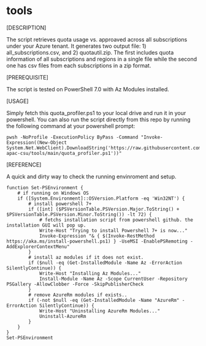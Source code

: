 # tools

[DESCRIPTION]

The script retrieves quota usage vs. approaved across all subscriptions under your Azure tenant.  It generates two output file: 1) all_subscriptions.csv, and 2) quotautil.zip.  The first includes quota information of all subscriptions and regions in a single file while the second one has csv files from each subscriptions in a zip format.

[PREREQUISITE]

The script is tested on PowerShell 7.0 with Az Modules installed.

[USAGE]

Simply fetch this quota_profiler.ps1 to your local drive and run it in your powershell.  You can also run the script directly from this repo by running the following command at your powershell prompt: 

    pwsh -NoProfile -ExecutionPolicy ByPass -Command "Invoke-Expression((New-Object System.Net.WebClient).DownloadString('https://raw.githubusercontent.com/ms-apac-csu/tools/main/quota_profiler.ps1'))"

[REFERENCE]

A quick and dirty way to check the running envinroment and setup.

    function Set-PSEnvironment {
        # if running on Windows OS
        if ([System.Environment]::OSVersion.Platform -eq 'Win32NT') {
            # install powershell 7+
            if ([int] ($PSVersionTable.PSVersion.Major.ToString() + $PSVersionTable.PSVersion.Minor.ToString()) -lt 72) {
                # fetchs installation script from powershell github. the installation GUI will pop up.
                Write-Host "Trying to install Powershell 7+ is now..."
                Invoke-Expression "& { $(Invoke-RestMethod https://aka.ms/install-powershell.ps1) } -UseMSI -EnablePSRemoting -AddExplorerContextMenu"
            }
            # install az modules if it does not exist.
            if ($null -eq (Get-InstalledModule -Name Az -ErrorAction SilentlyContinue)) {
                Write-Host "Installing Az Modules..."
                Install-Module -Name Az -Scope CurrentUser -Repository PSGallery -AllowClobber -Force -SkipPublisherCheck
            }
            # remove AzureRm modules if exists..
            if (-not $null -eq (Get-InstalledModule -Name "AzureRm" -ErrorAction SilentlyContinue)) {
                Write-Host "Uninstalling AzureRm Modules..."
                Uninstall-AzureRm
            }
        }
    }
    Set-PSEnvironment
